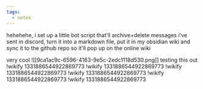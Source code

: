 ```yaml
---
tags:
  - notes
---
```

hehehehe, i set up a little bot script that'll archive+delete messages i've sent in discord, turn it into a markdown file, put it in my obsidian wiki and sync it to the github repo so it'll pop up on the online wiki

very cool
![[9ca1ac9c-6596-4163-9e5c-2edc1118d530.png]]
testing this out
!wikify 1331886544922869773
!wikify 1331886544922869773
!wikify 1331886544922869773
!wikify 1331886544922869773
!wikify 1331886544922869773
!wikify 1331886544922869773
